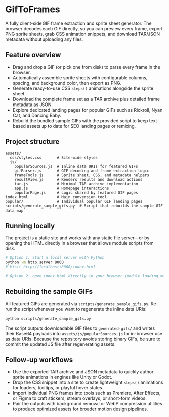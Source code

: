 # GifToFrames

A fully client-side GIF frame extraction and sprite sheet generator. The browser decodes each GIF directly, so you can preview every frame, export PNG sprite sheets, grab CSS animation snippets, and download TAR/JSON metadata without uploading any files.

## Feature overview

- Drag and drop a GIF (or pick one from disk) to parse every frame in the browser.
- Automatically assemble sprite sheets with configurable columns, spacing, and background color, then export as PNG.
- Generate ready-to-use CSS `steps()` animations alongside the sprite sheet.
- Download the complete frame set as a TAR archive plus detailed frame metadata as JSON.
- Explore dedicated landing pages for popular GIFs such as Rickroll, Nyan Cat, and Dancing Baby.
- Rebuild the bundled sample GIFs with the provided script to keep text-based assets up to date for SEO landing pages or remixing.

## Project structure

```
assets/
  css/styles.css       # Site-wide styles
  js/
    popularSources.js  # Inline data URIs for featured GIFs
    gifParser.js       # GIF decoding and frame extraction logic
    frameTools.js      # Sprite sheet, CSS, and metadata helpers
    resultView.js      # Renders results and download actions
    tar.js             # Minimal TAR archive implementation
    app.js             # Homepage interactions
    popularPage.js     # Logic shared by featured GIF pages
index.html             # Main conversion tool
popular/               # Individual popular GIF landing pages
scripts/generate_sample_gifs.py  # Script that rebuilds the sample GIF data map
```

## Running locally

The project is a static site and works with any static file server—or by opening the HTML directly in a browser that allows module scripts from disk.

```bash
# Option 1: start a local server with Python
python -m http.server 8000
# Visit http://localhost:8000/index.html

# Option 2: open index.html directly in your browser (module loading may require additional flags)
```

## Rebuilding the sample GIFs

All featured GIFs are generated via `scripts/generate_sample_gifs.py`. Re-run the script whenever you want to regenerate the inline data URIs:

```bash
python scripts/generate_sample_gifs.py
```

The script outputs downloadable GIF files to `generated-gifs/` and writes their Base64 payloads into
`assets/js/popularSources.js` for in-browser use as data URIs. Because the repository avoids storing binary GIFs, be sure to commit the updated JS file after regenerating assets.

## Follow-up workflows

- Use the exported TAR archive and JSON metadata to quickly author sprite animations in engines like Unity or Godot.
- Drop the CSS snippet into a site to create lightweight `steps()` animations for loaders, tooltips, or playful hover states.
- Import individual PNG frames into tools such as Premiere, After Effects, or Figma to craft stickers, stream overlays, or short-form videos.
- Pair the outputs with background removal or WebP compression utilities to produce optimized assets for broader motion design pipelines.


